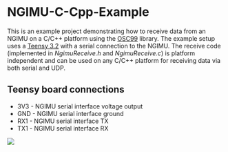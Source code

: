 # NGIMU-C-Cpp-Example

This is an example project demonstrating how to receive data from an NGIMU on a C/C++ platform using the [OSC99](https://github.com/xioTechnologies/OSC99) library.  The example setup uses a [Teensy 3.2](https://www.pjrc.com/store/teensy32.html) with a serial connection to the NGIMU.  The receive code (implemented in *NgimuReceive.h* and *NgimuReceive.c*) is platform independent and can be used on any C/C++ platform for receiving data via both serial and UDP.

## Teensy board connections

* 3V3 - NGIMU serial interface voltage output
* GND - NGIMU serial interface ground
* RX1 - NGIMU serial interface TX
* TX1 - NGIMU serial interface RX

![](https://github.com/xioTechnologies/NGIMU-C-Cpp-Example/blob/master/Example%20Setup.jpg)
